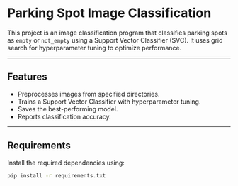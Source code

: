 # Parking Spot Image Classification

This project is an image classification program that classifies parking spots as `empty` or `not_empty` using a Support Vector Classifier (SVC). It uses grid search for hyperparameter tuning to optimize performance.

---

## Features
- Preprocesses images from specified directories.
- Trains a Support Vector Classifier with hyperparameter tuning.
- Saves the best-performing model.
- Reports classification accuracy.

---

## Requirements
Install the required dependencies using:

```bash
pip install -r requirements.txt
